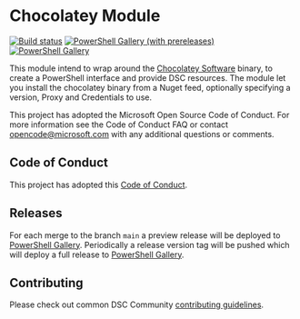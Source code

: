 # Chocolatey Module

[![Build status](https://ci.appveyor.com/api/projects/status/ulul0agv7kgo8a7n?svg=true)](https://ci.appveyor.com/project/gaelcolas/chocolatey)
[![PowerShell Gallery (with prereleases)](https://img.shields.io/powershellgallery/vpre/chocolatey?label=chocolatey%20Preview)](https://www.powershellgallery.com/packages/chocolatey/)
[![PowerShell Gallery](https://img.shields.io/powershellgallery/v/chocolatey?label=chocolatey)](https://www.powershellgallery.com/packages/chocolatey/)

This module intend to wrap around the [Chocolatey Software](https://chocolatey.org) binary, to create a PowerShell interface and provide DSC resources.
The module let you install the chocolatey binary from a Nuget feed, optionally specifying a version, Proxy and Credentials to use.

This project has adopted the Microsoft Open Source Code of Conduct.
For more information see the Code of Conduct FAQ or contact opencode@microsoft.com with any additional questions or comments.

## Code of Conduct

This project has adopted this [Code of Conduct](CODE_OF_CONDUCT.md).

## Releases

For each merge to the branch `main` a preview release will be
deployed to [PowerShell Gallery](https://www.powershellgallery.com/).
Periodically a release version tag will be pushed which will deploy a
full release to [PowerShell Gallery](https://www.powershellgallery.com/).

## Contributing

Please check out common DSC Community [contributing guidelines](CONTRIBUTING.md).
